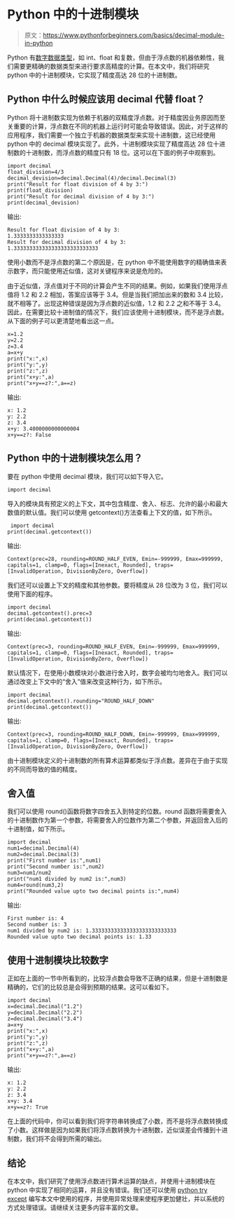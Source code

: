 # Python 中的十进制模块

> 原文：<https://www.pythonforbeginners.com/basics/decimal-module-in-python>

Python 有[数字数据类型](https://www.pythonforbeginners.com/basics/numeric-types-python)，如 int、float 和复数，但由于浮点数的机器依赖性，我们需要更精确的数据类型来进行要求高精度的计算。在本文中，我们将研究 python 中的十进制模块，它实现了精度高达 28 位的十进制数。

## Python 中什么时候应该用 decimal 代替 float？

Python 将十进制数实现为依赖于机器的双精度浮点数。对于精度因业务原因而至关重要的计算，浮点数在不同的机器上运行时可能会导致错误。因此，对于这样的应用程序，我们需要一个独立于机器的数据类型来实现十进制数，这已经使用 python 中的 decimal 模块实现了。此外，十进制模块实现了精度高达 28 位十进制数的十进制数，而浮点数的精度只有 18 位。这可以在下面的例子中观察到。

```
import decimal
float_division=4/3
decimal_devision=decimal.Decimal(4)/decimal.Decimal(3) 
print("Result for float division of 4 by 3:")
print(float_division)
print("Result for decimal division of 4 by 3:")
print(decimal_devision)
```

输出:

```
Result for float division of 4 by 3:
1.3333333333333333
Result for decimal division of 4 by 3:
1.333333333333333333333333333
```

使用小数而不是浮点数的第二个原因是，在 python 中不能使用数字的精确值来表示数字，而只能使用近似值，这对关键程序来说是危险的。

由于近似值，浮点值对于不同的计算会产生不同的结果。例如，如果我们使用浮点值将 1.2 和 2.2 相加，答案应该等于 3.4。但是当我们把加出来的数和 3.4 比较，就不相等了。出现这种错误是因为浮点数的近似值，1.2 和 2.2 之和不等于 3.4。因此，在需要比较十进制值的情况下，我们应该使用十进制模块，而不是浮点数。从下面的例子可以更清楚地看出这一点。

```
x=1.2
y=2.2
z=3.4
a=x+y
print("x:",x)
print("y:",y)
print("z:",z)
print("x+y:",a)
print("x+y==z?:",a==z)
```

输出:

```
x: 1.2
y: 2.2
z: 3.4
x+y: 3.4000000000000004
x+y==z?: False
```

## Python 中的十进制模块怎么用？

要在 python 中使用 decimal 模块，我们可以如下导入它。

```
import decimal
```

导入的模块具有预定义的上下文，其中包含精度、舍入、标志、允许的最小和最大数值的默认值。我们可以使用 getcontext()方法查看上下文的值，如下所示。

```
 import decimal
print(decimal.getcontext())
```

输出:

```
Context(prec=28, rounding=ROUND_HALF_EVEN, Emin=-999999, Emax=999999, capitals=1, clamp=0, flags=[Inexact, Rounded], traps=[InvalidOperation, DivisionByZero, Overflow])
```

我们还可以设置上下文的精度和其他参数。要将精度从 28 位改为 3 位，我们可以使用下面的程序。

```
import decimal
decimal.getcontext().prec=3
print(decimal.getcontext())
```

输出:

```
Context(prec=3, rounding=ROUND_HALF_EVEN, Emin=-999999, Emax=999999, capitals=1, clamp=0, flags=[Inexact, Rounded], traps=[InvalidOperation, DivisionByZero, Overflow])
```

默认情况下，在使用小数模块对小数进行舍入时，数字会被均匀地舍入。我们可以通过改变上下文中的“舍入”值来改变这种行为，如下所示。

```
import decimal
decimal.getcontext().rounding="ROUND_HALF_DOWN"
print(decimal.getcontext())
```

输出:

```
Context(prec=3, rounding=ROUND_HALF_DOWN, Emin=-999999, Emax=999999, capitals=1, clamp=0, flags=[Inexact, Rounded], traps=[InvalidOperation, DivisionByZero, Overflow])
```

由十进制模块定义的十进制数的所有算术运算都类似于浮点数。差异在于由于实现的不同而导致的值的精度。

## 舍入值

我们可以使用 round()函数将数字四舍五入到特定的位数。round 函数将需要舍入的十进制数作为第一个参数，将需要舍入的位数作为第二个参数，并返回舍入后的十进制值，如下所示。

```
import decimal
num1=decimal.Decimal(4)
num2=decimal.Decimal(3)
print("First number is:",num1)
print("Second number is:",num2)
num3=num1/num2
print("num1 divided by num2 is:",num3)
num4=round(num3,2)
print("Rounded value upto two decimal points is:",num4)
```

输出:

```
First number is: 4
Second number is: 3
num1 divided by num2 is: 1.333333333333333333333333333
Rounded value upto two decimal points is: 1.33
```

## 使用十进制模块比较数字

正如在上面的一节中所看到的，比较浮点数会导致不正确的结果，但是十进制数是精确的，它们的比较总是会得到预期的结果。这可以看如下。

```
import decimal
x=decimal.Decimal("1.2")
y=decimal.Decimal("2.2")
z=decimal.Decimal("3.4")
a=x+y
print("x:",x)
print("y:",y)
print("z:",z)
print("x+y:",a)
print("x+y==z?:",a==z)
```

输出:

```
x: 1.2
y: 2.2
z: 3.4
x+y: 3.4
x+y==z?: True
```

在上面的代码中，你可以看到我们将字符串转换成了小数，而不是将浮点数转换成了小数。这样做是因为如果我们将浮点数转换为十进制数，近似误差会传播到十进制数，我们将不会得到所需的输出。

## 结论

在本文中，我们研究了使用浮点数进行算术运算的缺点，并使用十进制模块在 python 中实现了相同的运算，并且没有错误。我们还可以使用 [python try except](https://www.pythonforbeginners.com/error-handling/python-try-and-except) 编写本文中使用的程序，并使用异常处理来使程序更加健壮，并以系统的方式处理错误。请继续关注更多内容丰富的文章。